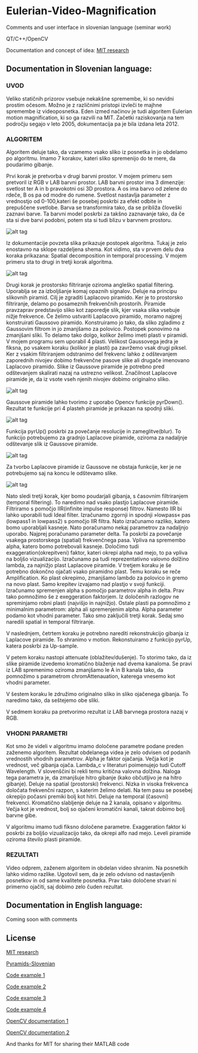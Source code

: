 # Eulerian-Video-Magnification
Comments and user interface in slovenian language (seminar work)

QT/C++/OpenCV

Documentation and concept of idea: [MIT research](http://people.csail.mit.edu/mrub/vidmag/)

## Documentation in Slovenian language:

### UVOD
Veliko statičnih prizorov vsebuje nekakšne spremembe, ki so nevidni prostim očesom. Možno je z različnimi pristopi izvleči te majhne spremembe iz videoposnetka. Eden izmed načinov je tudi algoritem Eulerian motion magnification, ki so ga razvili na MIT. Začetki raziskovanja na tem področju segajo v leto 2005, dokumentacija pa je bila izdana leta 2012. 

### ALGORITEM
Algoritem deluje tako, da vzamemo vsako sliko iz posnetka in jo obdelamo po algoritmu.
Imamo 7 korakov, kateri sliko spremenijo do te mere, da poudarimo gibanje. 

Prvi korak je pretvorba v drugi barvni prostor. V mojem primeru sem pretvoril iz RGB v LAB barvni prostor.  LAB barvni prostor ima 3 dimenzije:  svetlost ter A in b pravokotni osi 3D prostora. A os ima barvo od zelene do rdeče, B os pa od modre do rumene. Svetlost nastavlja parameter z vrednostjo od 0-100,kateri še posebej poskrbi za efekt odbite in prepuščene svetlobe. Barva se transformira tako, da se približa človeški zaznavi barve. Ta barvni model poskrbi za takšno zaznavanje tako, da če sta si dve barvi podobni, potem sta si tudi blizu v barvnem prostoru. 

![alt tag](https://8b474631b5f90854d5d5-29274c1ddc54cee4fa6f1b98374e5715.ssl.cf1.rackcdn.com/cie-lab.jpeg)

Iz dokumentacije povzeta slika prikazuje postopek algoritma. Tukaj je zelo enostavno na sklope razdeljena shema. Kot vidimo, sta v prvem delu dva koraka prikazana: Spatial decomposition in temporal processing. V mojem primeru sta to drugi in tretji korak algoritma.

![alt tag](http://www.extremetech.com/wp-content/uploads/2013/02/eulerian-video-magnification-diagram.jpg)

Drugi korak je prostorsko filtriranje oziroma angleško spatial filtering. Uporablja se za izboljšanje komaj opaznih signalov. Deluje na principu slikovnih piramid.
Cilj je zgraditi Laplacovo piramido. Ker je to prostorsko filtriranje, delamo po posameznih frekvenčnih prostorih. Piramide pravzaprav predstavijo sliko kot zaporedje slik, kjer vsaka slika vsebuje nižje frekvence. 
Če želimo ustvariti Laplacovo piramido, moramo najprej konstruirati Gaussovo piramido.
Konstruiramo jo tako, da sliko zgladimo z Gaussovim filtrom in jo zmanjšamo za polovico. Postopek ponovimo na zmanjšani sliki. To delamo tako dolgo, kolikor želimo imeti plasti v piramidi. V mojem programu sem uporabil 4 plasti. Velikost Gaussovega jedra je fiksna, po vsakem koraku (kolikor je plasti) pa zavržemo vsak drugi piksel. 
Ker z vsakim filtriranjem odstranimo del frekvenc lahko z odštevanjem zaporednih nivojev dobimo frekvenčne pasove slike ali drugače imenovano Laplacovo piramido.
Slike iz Gaussove piramide je potrebno pred odštevanjem skalirati nazaj na ustrezno velikost.
Značilnost Laplacove piramide je, da iz vsote vseh njenih nivojev dobimo originalno sliko.

![alt tag](http://docs.opencv.org/2.4/_images/Pyramids_Tutorial_Pyramid_Theory.png)

Gaussove piramide lahko tvorimo z uporabo Opencv funkcije pyrDown(). 
Rezultat te funkcije pri 4 plasteh piramide je prikazan na spodnji sliki.

![alt tag](http://docs.opencv.org/master/messipyr.jpg)

Funkcija pyrUp() poskrbi za povečanje resolucije in zameglitve(blur). To funkcijo potrebujemo za gradnjo Laplacove piramide, oziroma za nadaljnje odštevanje slik iz Gaussove piramide.

![alt tag](http://docs.opencv.org/master/messiup.jpg)

Za tvorbo Laplacove piramide iz Gaussove ne obstaja funkcije, ker je ne potrebujemo saj na koncu le odštevamo slike. 

![alt tag](http://docs.opencv.org/master/lap.jpg)

Nato sledi tretji korak, kjer bomo poudarjali gibanja, s časovnim filtriranjem (temporal filtering). To naredimo nad vsako plastjo Laplacove piramide. Filtriramo s pomočjo IIR(infinite impulse response) filtrov. Namesto IIR bi lahko uporabili tudi Ideal filter. 
Izračunamo zgornji in spodnji »lowpass« pas (lowpass1 in lowpass2) s pomočjo IIR filtra.  Nato izračunamo razliko, katero bomo uporabljali kasneje. 
Nato poračunamo nekaj parametrov za nadaljnjo uporabo. Najprej poračunamo parameter delta.
Ta poskrbi za povečanje vsakega prostorskega (spatial) frekvenčnega pasa.  Vpliva na spremembo alpha, katero bomo potrebovali kasneje. Določimo tudi exaggeration(okrepitveni) faktor, kateri okrepi alpha nad mejo, to pa vpliva na boljšo vizualizacijo. Izračunamo pa tudi reprezentativno valovno dolžino lambda, za najnižjo plast Laplacove piramide. 
V tretjem koraku je še potrebno dokončno ojačati vsako piramidno plast. Temu koraku se reče Amplification. 
Ko plast okrepimo, zmanjšamo lambdo za polovico in gremo na novo plast.
Samo krepitev izvajamo nad plastjo v svoji funkciji. Izračunamo spremenjen alpha  s pomočjo parametrov alpha in delta. Prav tako pomnožimo še z exeggeration faktorjem. Iz določenih razlogov ne spreminjamo robni plasti (najvišjo in najnižjo). Ostale plasti pa pomnožimo z minimalnim parametrom: alpha ali spremenjenim alpha. Alpha parameter podamo kot vhodni parameter.
Tako smo zaključili tretji korak. Sedaj smo naredili spatial in temporal filtriranje.

V naslednjem, četrtem koraku je potrebno narediti rekonstrukcijo gibanja iz Laplacove piramide. To shranimo v motion. Rekonstuiramo z funkcijo pyrUp, katera poskrbi za Up-sample.

V petem koraku nastopi attenuate (oblažitev/dušenje).  To storimo tako, da iz slike piramide izvedemo kromatično blaženje nad dvema kanaloma. Se pravi iz LAB spremenimo oziroma zmanjšamo le A in B kanala tako, da pomnožimo s parametrom chromAttenauation, katerega vnesemo kot vhodni parameter.

V šestem koraku le združimo originalno sliko in sliko ojačenega gibanja. To naredimo tako, da seštejemo obe sliki. 

V sedmem koraku pa pretvorimo rezultat iz LAB barvnega prostora nazaj v RGB.

### VHODNI PARAMETRI
Kot smo že videli v algoritmu imamo določene parametre podane preden zaženemo algoritem. Rezultat obdelanega videa je zelo odvisen od podanih vrednostih vhodnih parametrov. 
Alpha je faktor ojačanja. Večja kot je vrednost, več gibanja ojača.
Lambda_c v literaturi poimenujejo tudi Cutoff Wavelength. V slovenščini bi rekli temu kritična valovna dolžina. Naloga tega parametra je, da zmanjšuje hitro gibanje (kako občutljivo je na hitro gibanje).  Deluje na spatial (prostorski) frekvenci. 
Nizka in visoka frekvenca določata frekvenčni razpon, s katerim želimo delati. Na tem pasu se posebej okrepijo počasni premiki bolj kot hitri. Deluje na temporal (časovni) frekvenci.
Kromatično slabljenje deluje na 2 kanala, opisano v algoritmu. Večja kot je vrednost, bolj so ojačeni kromatični kanali, takrat dobimo bolj barvne gibe. 

V algoritmu imamo tudi fiksno določene parametre. 
Exaggeration faktor ki poskrbi za boljšo vizualizacijo tako, da okrepi alfo nad mejo. 
Leveli piramide oziroma število plasti piramide.

### REZULTATI
Video odprem, zaženem algoritem in obdelan video shranim. Na posnetkih lahko vidimo razlike. Ugotovil sem, da je zelo odvisno od nastavljenih posnetkov in od same kvalitete posnetka. Prav tako določene stvari ni primerno ojačiti, saj dobimo zelo čuden rezultat.

## Documentation in English language:
Coming soon with comments

## License
[MIT research](http://people.csail.mit.edu/mrub/vidmag/)

[Pyramids-Slovenian](https://ucilnica.fri.uni-lj.si/pluginfile.php/3941/mod_resource/content/6/MS_manipulacijaSlik.pdf)

[Code example 1](http://www.cs.cmu.edu/afs/cs.cmu.edu/academic/class/15463-f12/www/proj2/www/ygu1/)

[Code example 2](https://www.cg.tuwien.ac.at/courses/Visualisierung2/HallOfFame/2015/Spreenix/Homepage/html/lpiir.html)

[Code example 3](https://github.com/wzpan/QtEVM)

[Code example 4](https://github.com/tschnz/Realtime-Video-Magnification)

[OpenCV documentation 1](http://opencv-python-tutroals.readthedocs.io/en/latest/)

[OpenCV documentation 2](http://docs.opencv.org/3.1.0/#gsc.tab=0)

And thanks for MIT for sharing their MATLAB code

